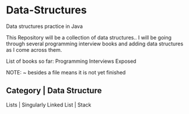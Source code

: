 Data-Structures
===============

Data structures practice in Java

This Repository will be a collection of data structures.. I will be going through several programming interview books and adding data structures as I come across them. 

List of books so far:
Programming Interviews Exposed

NOTE: ~ besides a file means it is not yet finished

Category | Data Structure
----------------------------------------------
Lists | Singularly Linked List
| Stack
